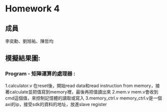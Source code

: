 Homework 4
====

## 成員
李奕勳、劉旭祐、陳哲均

## 模擬結果圖:

### Program - 矩陣運算的處理器 :
1.calculator.v
在reset後，開始read data和read instruction from memory，接著calculate並把值寫到memory裡，最後再把值讀出來
2.mem.v
mem.v會收到cmd這個值，來控制記憶體的讀取或寫入
3.memory_ctrl.v
memory_ctrl.v是一個axi的ip，接受sdk的資料的地址，放進slave register
